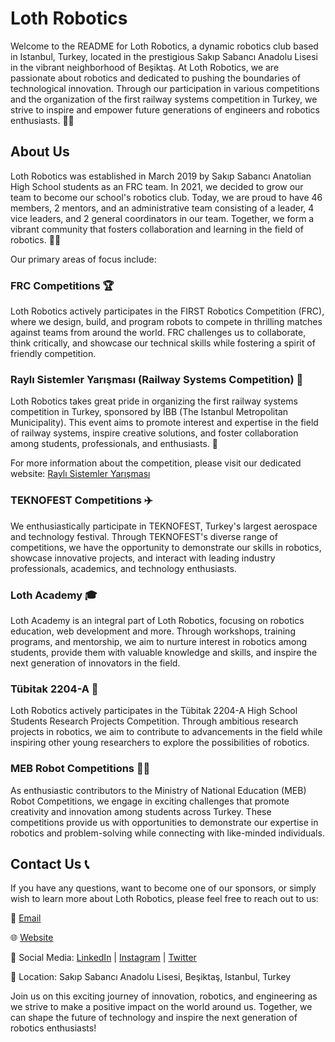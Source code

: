 # Loth Robotics

Welcome to the README for Loth Robotics, a dynamic robotics club based in Istanbul, Turkey, located in the prestigious Sakıp Sabancı Anadolu Lisesi in the vibrant neighborhood of Beşiktaş. At Loth Robotics, we are passionate about robotics and dedicated to pushing the boundaries of technological innovation. Through our participation in various competitions and the organization of the first railway systems competition in Turkey, we strive to inspire and empower future generations of engineers and robotics enthusiasts. 🤖🚀

## About Us
Loth Robotics was established in March 2019 by Sakıp Sabancı Anatolian High School students as an FRC team. In 2021, we decided to grow our team to become our school's robotics club. Today, we are proud to have 46 members, 2 mentors, and an administrative team consisting of a leader, 4 vice leaders, and 2 general coordinators in our team. Together, we form a vibrant community that fosters collaboration and learning in the field of robotics. 👥💡

Our primary areas of focus include:

### FRC Competitions 🏆
Loth Robotics actively participates in the FIRST Robotics Competition (FRC), where we design, build, and program robots to compete in thrilling matches against teams from around the world. FRC challenges us to collaborate, think critically, and showcase our technical skills while fostering a spirit of friendly competition.

### Raylı Sistemler Yarışması (Railway Systems Competition) 🚂
Loth Robotics takes great pride in organizing the first railway systems competition in Turkey, sponsored by İBB (The Istanbul Metropolitan Municipality). This event aims to promote interest and expertise in the field of railway systems, inspire creative solutions, and foster collaboration among students, professionals, and enthusiasts. 🏅

For more information about the competition, please visit our dedicated website: [Raylı Sistemler Yarışması](https://raylisistem.lothrobotics.com/)

### TEKNOFEST Competitions ✈️
We enthusiastically participate in TEKNOFEST, Turkey's largest aerospace and technology festival. Through TEKNOFEST's diverse range of competitions, we have the opportunity to demonstrate our skills in robotics, showcase innovative projects, and interact with leading industry professionals, academics, and technology enthusiasts.

### Loth Academy 🎓
Loth Academy is an integral part of Loth Robotics, focusing on robotics education, web development and more. Through workshops, training programs, and mentorship, we aim to nurture interest in robotics among students, provide them with valuable knowledge and skills, and inspire the next generation of innovators in the field. 

### Tübitak 2204-A 🧪
Loth Robotics actively participates in the Tübitak 2204-A High School Students Research Projects Competition. Through ambitious research projects in robotics, we aim to contribute to advancements in the field while inspiring other young researchers to explore the possibilities of robotics.

### MEB Robot Competitions 🤖🏅
As enthusiastic contributors to the Ministry of National Education (MEB) Robot Competitions, we engage in exciting challenges that promote creativity and innovation among students across Turkey. These competitions provide us with opportunities to demonstrate our expertise in robotics and problem-solving while connecting with like-minded individuals.

## Contact Us 📞
If you have any questions, want to become one of our sponsors, or simply wish to learn more about Loth Robotics, please feel free to reach out to us:

📧 [Email](mailto:ssalrobotics@gmail.com)

🌐 [Website](www.lothrobotics.com)

📱 Social Media: [LinkedIn](https://tr.linkedin.com/in/loth-robotics-195254259) | [Instagram](https://www.instagram.com/lothrobotics/) | [Twitter](https://twitter.com/LothRobotics)

📍 Location: Sakıp Sabancı Anadolu Lisesi, Beşiktaş, Istanbul, Turkey

Join us on this exciting journey of innovation, robotics, and engineering as we strive to make a positive impact on the world around us. Together, we can shape the future of technology and inspire the next generation of robotics enthusiasts!
